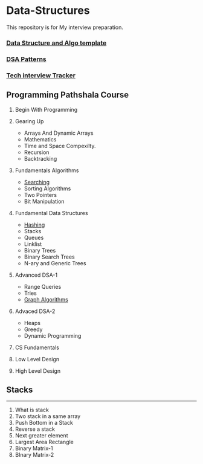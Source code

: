 # Data-Structures
This repository is for My interview preparation.

### [Data Structure and Algo template](https://docs.google.com/document/d/11-Mk2dfSCWLD5QCkI2QEkpBF9RJF-ig8UN1csO_N5kM/edit)
### [DSA Patterns](https://olivine-asparagus-094.notion.site/fac9ac6bb49b4476b3c7ca86e2d33a42?v=4768301ce1da487bba785b2ccd054f30)
### [Tech interview Tracker](https://docs.google.com/spreadsheets/d/1FKCkeRpDGqATrw7QkLUjae8QNDMCrDPN0cXumZMxuBA/edit#gid=1358363002)
## Programming Pathshala Course 
1. Begin With Programming
2. Gearing Up
    * Arrays And Dynamic Arrays
    * Mathematics
    * Time and Space Compexilty.
    * Recursion
    * Backtracking          
3. Fundamentals Algorithms
    * [Searching](https://github.com/hasbrovish/Data-Structures/tree/main/PPCourse/BinarySearch)
    * Sorting Algorithms
    * Two Pointers
    * Bit Manipulation

5. Fundamental Data Structures
    * [Hashing](https://github.com/hasbrovish/Data-Structures/tree/main/PPCourse/Hashing)
    * Stacks
    * Queues
    * Linklist
    * Binary Trees
    * Binary Search Trees
    * N-ary and Generic Trees     
7. Advanced DSA-1
    * Range Queries
    * Tries
    * [Graph Algorithms](https://github.com/hasbrovish/Data-Structures/tree/main/PPCourse/Graphs) 
9. Advaced DSA-2
    * Heaps
    * Greedy
    * Dynamic Programming     
11. CS Fundamentals
12. Low Level Design
13. High Level Design


## Stacks
---
1. What is stack 
2. Two stack in a same array 
3. Push Bottom in a Stack 
4. Reverse a stack 
5. Next greater element
6. Largest Area Rectangle
7. Binary Matrix-1 
8. BInary Matrix-2 



